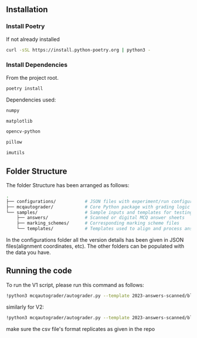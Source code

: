 
## Installation
 ### Install Poetry
If not already installed
```bash
curl -sSL https://install.python-poetry.org | python3 -

```
### Install Dependencies 

From the project root.

```bash
poetry install
```
Dependencies used:
```bash
numpy

matplotlib

opencv-python

pillow

imutils
```

## Folder Structure

The folder Structure has been arranged as follows:

```bash
.
├── configurations/           # JSON files with experiment/run configurations
├── mcqautograder/            # Core Python package with grading logic
└── samples/                  # Sample inputs and templates for testing
    ├── answers/              # Scanned or digital MCQ answer sheets
    ├── marking_schemes/      # Corresponding marking scheme files
    └── templates/            # Templates used to align and process answer sheets
```
In the configurations folder all the version details has been given in JSON files(alignment coordinates, etc). The other folders can be populated with the data you have.

## Running the code

To run the V1 script, please run this command as follows:

```bash
!python3 mcqautograder/autograder.py --template 2023-answers-scanned/blank-templates/V1.jpg --markingscheme 2023-answers-scanned/marking-scheme/V1-MODEL_ANSWERS.jpg --answers /content/drive/MyDrive/Document_Digitization_VLM/MCQAutoGrader/2023-answers-scanned/student-answers/V1/ --studentslist /content/drive/MyDrive/Document_Digitization_VLM/MCQAutoGrader/student_listv1.csv --output output/V1_final/ --version 1 --showmarked
```

similarly for V2:

```bash
!python3 mcqautograder/autograder.py --template 2023-answers-scanned/blank-templates/V1.jpg --markingscheme 2023-answers-scanned/marking-scheme/V2-MODEL_ANSWERS.jpg --answers /content/drive/MyDrive/Document_Digitization_VLM/MCQAutoGrader/2023-answers-scanned/student-answers/V2/ --studentslist /content/drive/MyDrive/Document_Digitization_VLM/MCQAutoGrader/student_listv2.csv --output output/V2_final/ --version 1 --savemarked
``` 
make sure the csv file's format replicates as given in the repo

